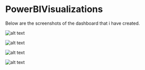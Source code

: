 # PowerBIVisualizations

Below are the screenshots of the dashboard that i have created. 

![alt text](https://github.com/work-mohit/PowerBIVisualizations/blob/1709e98f91a98874d5493cc21ff6441479adfc6c/Bike%20Buyers/Screenshots/cap4.PNG)

![alt text](https://github.com/work-mohit/PowerBIVisualizations/blob/1709e98f91a98874d5493cc21ff6441479adfc6c/Bike%20Buyers/Screenshots/cap1.PNG)

![alt text](https://github.com/work-mohit/PowerBIVisualizations/blob/1709e98f91a98874d5493cc21ff6441479adfc6c/Bike%20Buyers/Screenshots/cap2.PNG)





![alt text](https://github.com/work-mohit/PowerBIVisualizations/blob/1709e98f91a98874d5493cc21ff6441479adfc6c/Bike%20Buyers/Screenshots/cap3.PNG)
